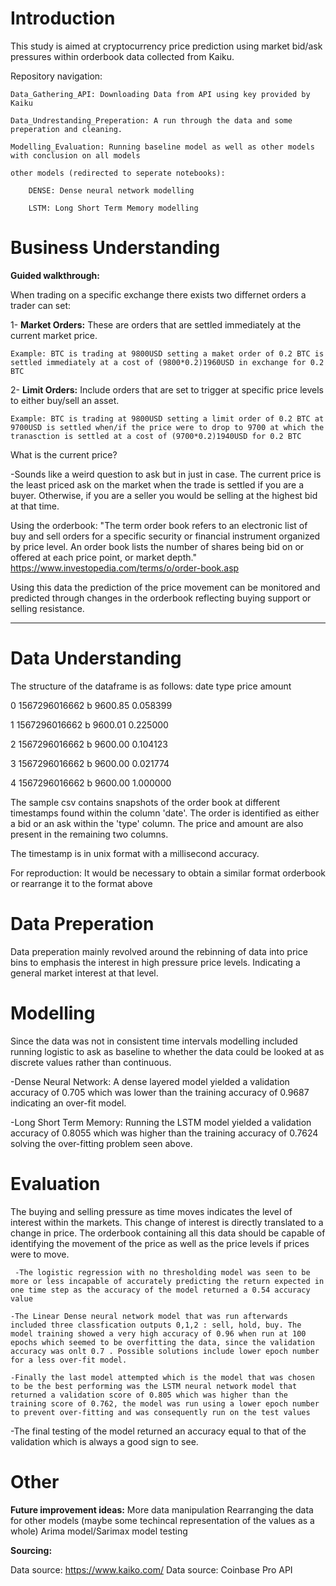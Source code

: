 # Introduction
This study is aimed at cryptocurrency price prediction using market bid/ask pressures within orderbook data collected from Kaiku.

Repository navigation:

    Data_Gathering_API: Downloading Data from API using key provided by Kaiku
  
    Data_Undrestanding_Preperation: A run through the data and some preperation and cleaning.
    
    Modelling_Evaluation: Running baseline model as well as other models with conclusion on all models
    
    other models (redirected to seperate notebooks):
    
        DENSE: Dense neural network modelling

        LSTM: Long Short Term Memory modelling
  
# Business Understanding

**Guided walkthrough:**

When trading on a specific exchange there exists two differnet orders a trader can set:

1- **Market Orders:** These are orders that are settled immediately at the current market price.

    Example: BTC is trading at 9800USD setting a maket order of 0.2 BTC is settled immediately at a cost of (9800*0.2)1960USD in exchange for 0.2 BTC


2- **Limit Orders:** Include orders that are set to trigger at specific price levels to either buy/sell an asset.

    Example: BTC is trading at 9800USD setting a limit order of 0.2 BTC at 9700USD is settled when/if the price were to drop to 9700 at which the tranasction is settled at a cost of (9700*0.2)1940USD for 0.2 BTC

What is the current price?

-Sounds like a weird question to ask but in just in case. The current price is the least priced ask on the market when the trade is settled if you are a buyer. Otherwise, if you are a seller you would be selling at the highest bid at that time. 

Using the orderbook:
"The term order book refers to an electronic list of buy and sell orders for a specific security or financial instrument organized by price level. An order book lists the number of shares being bid on or offered at each price point, or market depth." https://www.investopedia.com/terms/o/order-book.asp

Using this data the prediction of the price movement can be monitored and predicted through changes in the orderbook reflecting buying support or selling resistance.
****
# Data Understanding
The structure of the dataframe is as follows:
date	type	price	amount

0	1567296016662	b	9600.85	0.058399

1	1567296016662	b	9600.01	0.225000

2	1567296016662	b	9600.00	0.104123

3	1567296016662	b	9600.00	0.021774

4	1567296016662	b	9600.00	1.000000


The sample csv contains snapshots of the order book at different timestamps found within the column 'date'. The order is identified as either a bid or an ask within the 'type' column. The price and amount are also present in the remaining two columns.

The timestamp is in unix format with a millisecond accuracy.

For reproduction: It would be necessary to obtain a similar format orderbook or rearrange it to the format above

# Data Preperation
Data preperation mainly revolved around the rebinning of data into price bins to emphasis the interest in high pressure price levels. Indicating a general market interest at that level.


# Modelling
Since the data was not in consistent time intervals modelling included running logistic to ask as baseline to whether the data could be looked at as discrete values rather than continuous.

-Dense Neural Network: A dense layered model yielded a validation accuracy of 0.705 which was lower than the training accuracy of 0.9687 indicating an over-fit model.

-Long Short Term Memory: Running the LSTM model yielded a validation accuracy of 0.8055 which was higher than the training accuracy of 0.7624 solving the over-fitting problem seen above.


# Evaluation

The buying and selling pressure as time moves indicates the level of interest within the markets.
This change of interest is directly translated to a change in price. 
The orderbook containing all this data should be capable of identifying the movement of the price as well as the price levels if prices were to move.

     -The logistic regression with no thresholding model was seen to be more or less incapable of accurately predicting the return expected in one time step as the accuracy of the model returned a 0.54 accuracy value
    
    -The Linear Dense neural network model that was run afterwards included three classfication outputs 0,1,2 : sell, hold, buy. The model training showed a very high accuracy of 0.96 when run at 100 epochs which seemed to be overfitting the data, since the validation accuracy was onlt 0.7 . Possible solutions include lower epoch number for a less over-fit model.
    
    -Finally the last model attempted which is the model that was chosen to be the best performing was the LSTM neural network model that returned a validation score of 0.805 which was higher than the training score of 0.762, the model was run using a lower epoch number to prevent over-fitting and was consequently run on the test values
   
   -The final testing of the model returned an accuracy equal to that of the validation which is always a good sign to see. 

# Other

**Future improvement ideas:**
More data manipulation
Rearranging the data for other models (maybe some techincal representation of the values as a whole)
Arima model/Sarimax model testing 
  
**Sourcing:**

Data source: https://www.kaiko.com/
Data source: Coinbase Pro API 

